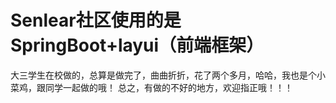 # Senlear社区使用的是SpringBoot+layui（前端框架）
大三学生在校做的，总算是做完了，曲曲折折，花了两个多月，哈哈，我也是个小菜鸡，跟同学一起做的哦！
总之，有做的不好的地方，欢迎指正哦！！！
